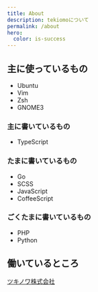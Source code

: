 ```yaml
---
title: About
description: tekiomoについて
permalink: /about
hero:
  color: is-success
---
```


## 主に使っているもの
* Ubuntu
* Vim
* Zsh
* GNOME3

### 主に書いているもの
* TypeScript

### たまに書いているもの
* Go
* SCSS
* JavaScript
* CoffeeScript

### ごくたまに書いているもの
* PHP
* Python

## 働いているところ
[ツキノワ株式会社](http://tsukinowa.jp/)
